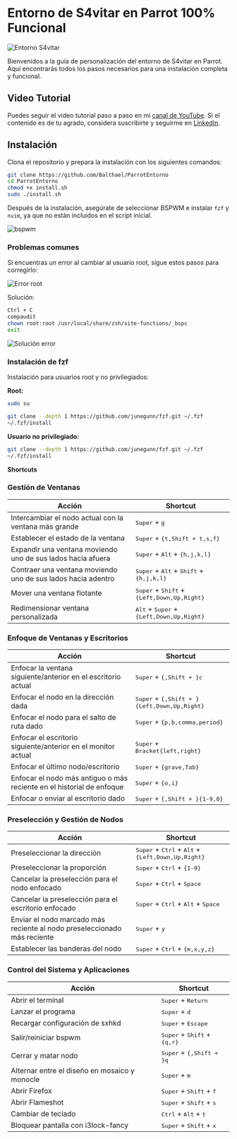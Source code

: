
# Entorno de S4vitar en Parrot 100% Funcional

![Entorno S4vitar](images/01.png)

Bienvenidos a la guía de personalización del entorno de S4vitar en Parrot. Aquí encontrarás todos los pasos necesarios para una instalación completa y funcional.

## Video Tutorial

Puedes seguir el video tutorial paso a paso en mi [canal de YouTube](https://youtu.be/rY6S9CS6KDc). Si el contenido es de tu agrado, considera suscribirte y seguirme en [LinkedIn](https://www.linkedin.com/in/johnosoriob/).

## Instalación

Clona el repositorio y prepara la instalación con los siguientes comandos:

```bash
git clone https://github.com/Balthael/ParrotEntorno
cd ParrotEntorno
chmod +x install.sh
sudo ./install.sh
```

Después de la instalación, asegúrate de seleccionar BSPWM e instalar `fzf` y `nvim`, ya que no están incluidos en el script inicial.

 ![bspwm](images/02.png)

### Problemas comunes

Si encuentras un error al cambiar al usuario root, sigue estos pasos para corregirlo:

![Error root](images/03.png)

Solución:

```bash
Ctrl + C
compaudit
chown root:root /usr/local/share/zsh/site-functions/_bspc
exit
```

![Solución error](images/04.png)

### Instalación de fzf

Instalación para usuarios root y no privilegiados:

**Root:**

```bash
sudo su
```

```bash
git clone --depth 1 https://github.com/junegunn/fzf.git ~/.fzf
~/.fzf/install
```

**Usuario no privilegiado:**

```bash
git clone --depth 1 https://github.com/junegunn/fzf.git ~/.fzf
~/.fzf/install
```

**Shortcuts**

### **Gestión de Ventanas**
| Acción | Shortcut |
| -------- | -------- |
| Intercambiar el nodo actual con la ventana más grande | <kbd>Super</kbd> + <kbd>g</kbd> |
| Establecer el estado de la ventana | <kbd>Super</kbd> + <kbd>{t,Shift + t,s,f}</kbd> |
| Expandir una ventana moviendo uno de sus lados hacia afuera | <kbd>Super</kbd> + <kbd>Alt</kbd> + <kbd>{h,j,k,l}</kbd> |
| Contraer una ventana moviendo uno de sus lados hacia adentro | <kbd>Super</kbd> + <kbd>Alt</kbd> + <kbd>Shift</kbd> + <kbd>{h,j,k,l}</kbd> |
| Mover una ventana flotante | <kbd>Super</kbd> + <kbd>Shift</kbd> + <kbd>{Left,Down,Up,Right}</kbd> |
| Redimensionar ventana personalizada | <kbd>Alt</kbd> + <kbd>Super</kbd> + <kbd>{Left,Down,Up,Right}</kbd> |

### **Enfoque de Ventanas y Escritorios**
| Acción | Shortcut |
| -------- | -------- |
| Enfocar la ventana siguiente/anterior en el escritorio actual | <kbd>Super</kbd> + <kbd>{,Shift + }c</kbd> |
| Enfocar el nodo en la dirección dada | <kbd>Super</kbd> + <kbd>{,Shift + }{Left,Down,Up,Right}</kbd> |
| Enfocar el nodo para el salto de ruta dado | <kbd>Super</kbd> + <kbd>{p,b,comma,period}</kbd> |
| Enfocar el escritorio siguiente/anterior en el monitor actual | <kbd>Super</kbd> + <kbd>Bracket{left,right}</kbd> |
| Enfocar el último nodo/escritorio | <kbd>Super</kbd> + <kbd>{grave,Tab}</kbd> |
| Enfocar el nodo más antiguo o más reciente en el historial de enfoque | <kbd>Super</kbd> + <kbd>{o,i}</kbd> |
| Enfocar o enviar al escritorio dado | <kbd>Super</kbd> + <kbd>{,Shift + }{1-9,0}</kbd> |

### **Preselección y Gestión de Nodos**
| Acción | Shortcut |
| -------- | -------- |
| Preseleccionar la dirección | <kbd>Super</kbd> + <kbd>Ctrl</kbd> + <kbd>Alt</kbd> + <kbd>{Left,Down,Up,Right}</kbd> |
| Preseleccionar la proporción | <kbd>Super</kbd> + <kbd>Ctrl</kbd> + <kbd>{1-9}</kbd> |
| Cancelar la preselección para el nodo enfocado | <kbd>Super</kbd> + <kbd>Ctrl</kbd> + <kbd>Space</kbd> |
| Cancelar la preselección para el escritorio enfocado | <kbd>Super</kbd> + <kbd>Ctrl</kbd> + <kbd>Alt</kbd> + <kbd>Space</kbd> |
| Enviar el nodo marcado más reciente al nodo preseleccionado más reciente | <kbd>Super</kbd> + <kbd>y</kbd> |
| Establecer las banderas del nodo | <kbd>Super</kbd> + <kbd>Ctrl</kbd> + <kbd>{m,x,y,z}</kbd> |

### **Control del Sistema y Aplicaciones**
| Acción | Shortcut |
| -------- | -------- |
| Abrir el terminal | <kbd>Super</kbd> + <kbd>Return</kbd> |
| Lanzar el programa | <kbd>Super</kbd> + <kbd>d</kbd> |
| Recargar configuración de sxhkd | <kbd>Super</kbd> + <kbd>Escape</kbd> |
| Salir/reiniciar bspwm | <kbd>Super</kbd> + <kbd>Shift</kbd> + <kbd>{q,r}</kbd> |
| Cerrar y matar nodo | <kbd>Super</kbd> + <kbd>{,Shift + }q</kbd> |
| Alternar entre el diseño en mosaico y monocle | <kbd>Super</kbd> + <kbd>m</kbd> |
| Abrir Firefox | <kbd>Super</kbd> + <kbd>Shift</kbd> + <kbd>f</kbd> |
| Abrir Flameshot | <kbd>Super</kbd> + <kbd>Shift</kbd> + <kbd>s</kbd> |
| Cambiar de teclado | <kbd>Ctrl</kbd> + <kbd>Alt</kbd> + <kbd>t</kbd> |
| Bloquear pantalla con i3lock-fancy | <kbd>Super</kbd> + <kbd>Shift</kbd> + <kbd>x</kbd> |
